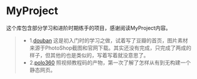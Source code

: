 # MyProject
这个库包含部分学习和进阶时期练手的项目，感谢阅读MyProject内容。

> * 1.[douban](https://github.com/StarlightUnion/MyProject/tree/master/douban) 这是初入门时的学习之做，试着写了豆瓣的首页，图片素材来源于PhotoShop截图和官网下载。其实还没有完成，只完成了两成的样子，但其他的也是类似的，写着写着就没意思了。
> * 2.[polo360](https://github.com/StarlightUnion/MyProject/tree/master/polo360) 照视频教程码的产物，第一次了解了怎样从有到无构建一个静态网页。
